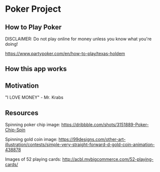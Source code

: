 # Poker Project

## How to Play Poker
DISCLAIMER: Do not play online for money unless you know what you're doing!

https://www.partypoker.com/en/how-to-play/texas-holdem

## How this app works

## Motivation
"I LOVE MONEY" - Mr. Krabs

## Resources
Spinning poker chip image: https://dribbble.com/shots/3151889-Poker-Chip-Spin

Spinning gold coin image: https://99designs.com/other-art-illustration/contests/simple-very-straight-forward-d-gold-coin-animation-438878

Images of 52 playing cards: http://acbl.mybigcommerce.com/52-playing-cards/
